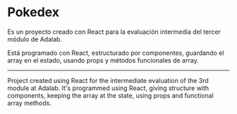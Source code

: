 # Pokedex

Es un proyecto creado con React para la evaluación intermedia del tercer módulo de Adalab.

Está programado con React, estructurado por componentes, guardando el array en el estado, usando props y métodos funcionales de array.

***

Project created using React for the intermediate evaluation of the 3rd module at Adalab.
It's programmed using React, giving structure with components, keeping the array at the state, using props and functional array methods.

